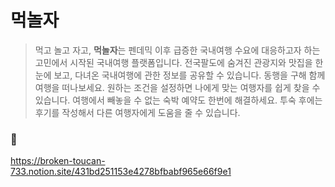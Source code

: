 # 먹놀자
> 먹고 놀고 자고, **먹놀자**는 펜데믹 이후 급증한 국내여행 수요에 대응하고자 하는 고민에서 시작된 국내여행 플랫폼입니다.
전국팔도에 숨겨진 관광지와 맛집을 한눈에 보고, 다녀온 국내여행에 관한 정보를 공유할 수 있습니다.
동행을 구해 함께 여행을 떠나보세요. 원하는 조건을 설정하면 나에게 맞는 여행자를 쉽게 찾을 수 있습니다.
여행에서 빼놓을 수 없는 숙박 예약도 한번에 해결하세요. 투숙 후에는 후기를 작성해서 다른 여행자에게 도움을 줄 수 있습니다.
### 🔗
https://broken-toucan-733.notion.site/431bd251153e4278bfbabf965e66f9e1
